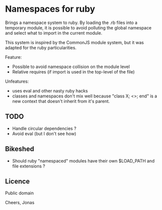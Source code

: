 Namespaces for ruby <hack>
==========================

Brings a namespace system to ruby. By loading the .rb files into a temporary
module, it is possible to avoid polluting the global namespace and select what to import
in the current module.

This system is inspired by the CommonJS module system, but it was adapted
for the ruby particularities.

Feature:
* Possible to avoid namespace collision on the module level
* Relative requires (if import is used in the top-level of the file)

Unfeatures:
* uses eval and other nasty ruby hacks
* classes and namespaces don't mix well because "class X; <<here>>; end"
 is a new context that doesn't inherit from it's parent.

TODO
----

* Handle circular dependencies ?
* Avoid eval (but I don't see how)

Bikeshed
--------

* Should ruby "namespaced" modules have their own $LOAD_PATH and file extensions ?

Licence
-------

Public domain

Cheers,
  Jonas